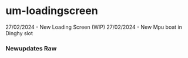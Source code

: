 # um-loadingscreen
27/02/2024 - New Loading Screen (WIP)
27/02/2024 - New Mpu boat in Dinghy slot

### Newupdates Raw
